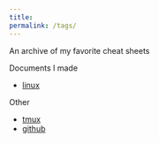 ```yaml
---
title:
permalink: /tags/
---
```

An archive of my favorite cheat sheets

Documents I made

* [linux](bluelinux.pdf)

Other 

* [tmux](tmux.pdf)
* [github](https://rogerdudler.github.io/git-guide/)
